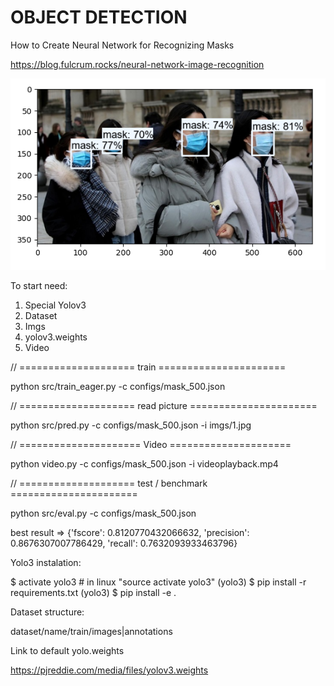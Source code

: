 # OBJECT DETECTION

How to Create Neural Network for Recognizing Masks

https://blog.fulcrum.rocks/neural-network-image-recognition

![](images/image.png)

To start need:

1. Special Yolov3
2. Dataset
3. Imgs
4. yolov3.weights
5. Video

// ==================== train ======================

python src/train_eager.py -c configs/mask_500.json

// ==================== read picture ======================

python src/pred.py -c configs/mask_500.json -i imgs/1.jpg

// ===================== Video =====================

python video.py -c configs/mask_500.json -i videoplayback.mp4

// ==================== test / benchmark ======================

python src/eval.py -c configs/mask_500.json

best result => {'fscore': 0.8120770432066632, 'precision': 0.8676307007786429, 'recall': 0.7632093933463796}

Yolo3 instalation:

$ activate yolo3 # in linux "source activate yolo3"
(yolo3) $ pip install -r requirements.txt
(yolo3) \$ pip install -e .

Dataset structure:

dataset/name/train/images|annotations

Link to default yolo.weights

https://pjreddie.com/media/files/yolov3.weights
